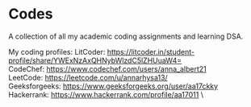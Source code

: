 # Codes
A collection of all my academic coding assignments and learning DSA.

My coding profiles:
LitCoder: https://litcoder.in/student-profile/share/YWExNzAxQHNybWlzdC5lZHUuaW4= \
CodeChef: https://www.codechef.com/users/anna_albert21 \
LeetCode: https://leetcode.com/u/annarhysa13/ \
Geeksforgeeks: https://www.geeksforgeeks.org/user/aa17ckky \
Hackerrank: https://www.hackerrank.com/profile/aa17011 \